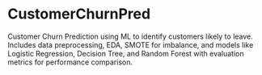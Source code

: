 # CustomerChurnPred
Customer Churn Prediction using ML to identify customers likely to leave. Includes data preprocessing, EDA, SMOTE for imbalance, and models like Logistic Regression, Decision Tree, and Random Forest with evaluation metrics for performance comparison.  
